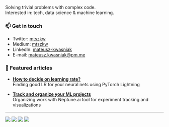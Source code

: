 Solving trivial problems with complex code.  
Interested in: tech, data science & machine learning.

### 📫 Get in touch

* Twitter: [mtszkw](https://twitter.com/mtszkw)
* Medium: [mtszkw](https://mtszkw.medium.com/)
* LinkedIn: [mateusz-kwasniak](https://www.linkedin.com/in/mateusz-kwasniak/)
* E-mail: mateusz.kwasniak@pm.me

### 💬 Featured articles

* [**How to decide on learning rate?**](https://towardsdatascience.com/how-to-decide-on-learning-rate-6b6996510c98)  
  Finding good LR for your neural nets using PyTorch Lightning

* [**Track and organize your ML projects**](https://mtszkw.medium.com/track-and-organize-your-ml-projects-e44e6c7c3f9d)  
  Organizing work with Neptune.ai tool for experiment tracking and visualizations

___

<img src="https://img.shields.io/badge/c++%20-%2300599C.svg?&style=for-the-badge&logo=c%2B%2B&ogoColor=white"/> <img src="https://img.shields.io/badge/python%20-%2314354C.svg?&style=for-the-badge&logo=python&logoColor=white"/> <img src="https://img.shields.io/badge/Jupyter%20-%23F37626.svg?&style=for-the-badge&logo=Jupyter&logoColor=white" /> <img src="https://img.shields.io/badge/PyTorch%20-%23EE4C2C.svg?&style=for-the-badge&logo=PyTorch&logoColor=white" />
